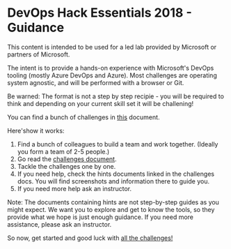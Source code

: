# DevOps Hack Essentials 2018 - Guidance
This content is intended to be used for a led lab provided by Microsoft or partners of Microsoft.

The intent is to provide a hands-on experience with Microsoft's DevOps tooling (mostly Azure DevOps and Azure). Most challenges are operating system agnostic, and will be performed with a browser or Git.

Be warned: The format is not a step by step recipie - you will be required to think and depending on your current skill set it will be challening!

You can find a bunch of challenges in [this][1] document.

Here'show it works:
1. Find a bunch of colleagues to build a team and work together. (Ideally you form a team of 2-5 people.)
1. Go read the [challenges document][1].
1. Tackle the challenges one by one.
1. If you need help, check the hints documents linked in the challenges docs. You will find screenshots and information there to guide you.
1. If you need more help ask an instructor.

Note:
The documents containing hints are not step-by-step guides as you might expect. We want you to explore and get to know the tools, so they provide what we hope is just enough guidance.
If you need more assistance, please ask an instructor.  

So now, get started and good luck with [all the challenges!][1]

[1]: DevOpsHackChallenges.md  
